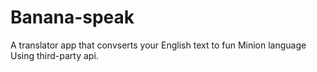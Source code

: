 # Banana-speak
A translator app that convserts your English text to fun Minion language
Using third-party api.
